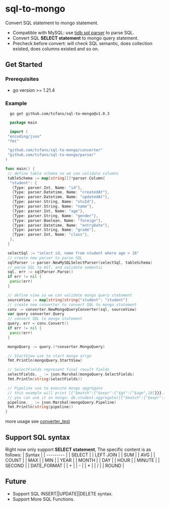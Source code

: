 # sql-to-mongo

Convert SQL statement to mongo statement.

- Compatible with MySQL: use [tidb sql parser](https://github.com/pingcap/tidb/tree/master/pkg/parser) to parse SQL.
- Convert SQL **SELECT statement** to mongo query statement.
- Precheck before convert: will check SQL semantic, does collection existed, does columns existed and so on.

## Get Started

### Prerequisites

- go version >= 1.21.4

### Example

```shell
  go get github.com/tsfans/sql-to-mongo@v1.0.3
```

```go
  package main

  import (
 "encoding/json"
 "fmt"

 "github.com/tsfans/sql-to-mongo/converter"
 "github.com/tsfans/sql-to-mongo/parser"
)

func main() {
 // define table schema so we can validate columns
 tableSchema := map[string][]*parser.Column{
  "student": {
   {Type: parser.Int, Name: "id"},
   {Type: parser.Datetime, Name: "createdAt"},
   {Type: parser.Datetime, Name: "updatedAt"},
   {Type: parser.String, Name: "stuId"},
   {Type: parser.String, Name: "name"},
   {Type: parser.Int, Name: "age"},
   {Type: parser.String, Name: "gender"},
   {Type: parser.Boolean, Name: "foreign"},
   {Type: parser.Datetime, Name: "entryDate"},
   {Type: parser.String, Name: "grade"},
   {Type: parser.Int, Name: "class"},
  },
 }

 selectSql := "select id, name from student where age > 18"
 // create new parser to parse SQL
 sqlParser := parser.NewMySQLSelectParser(selectSql, tableSchema)
 // parse SQL to AST, and validate sementic
 sql, err := sqlParser.Parse()
 if err != nil {
  panic(err)
 }

 // define view so we can validate mongo query statement
 sourceView := map[string]string{"student": "student"}
 // create new converter to convert SQL to mongo statement
 conv := converter.NewMongoQueryConverter(sql, sourceView)
 var query converter.Query
 // convert SQL to mongo statement
 query, err = conv.Convert()
 if err != nil {
  panic(err)
 }

 mongoQuery := query.(*converter.MongoQuery)

 // StartView use to start mongo arrge
 fmt.Println(mongoQuery.StartView)

 // SelectFields represent final result fields
 selectFields, _ := json.Marshal(mongoQuery.SelectFields)
 fmt.Println(string(selectFields))

 // Pipeline use to execute mongo aggregate
 // this example will print [{"$match":{"$expr":{"$gt":["$age",18]}}},{"$replaceRoot":{"newRoot":{"id":"$id","name":"$name"}}}]
 // you can use it on mongo: db.student.aggregate([{"$match":{"$expr":{"$gt":["$age",18]}}},{"$replaceRoot":{"newRoot":{"id":"$id","name":"$name"}}}])
 pipeline, _ := json.Marshal(mongoQuery.Pipeline)
 fmt.Println(string(pipeline))
}
```

more usage see [converter_test](https://github.com/tsfans/sql-to-mongo/blob/main/converter/converter_test.go)

## Support SQL syntax

Right now only support **SELECT statement**, The specific content is as follows:
| Syntax    |
| --------- |
| SELECT |
| LEFT JOIN |
| SUM |
| AVG |
| COUNT |
| MAX |
| MIN |
| YEAR |
| MONTH |
| DAY |
| HOUR |
| MINUTE |
| SECOND |
| DATE_FORMAT |
| + |
| - |
| * |
| / |
| ROUND |

## Future

- Support SQL INSERT||UPDATE||DELETE syntax.
- Support More SQL Functions.
